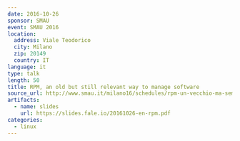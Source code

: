 ```yaml
---
date: 2016-10-26
sponsor: SMAU
event: SMAU 2016
location:
  address: Viale Teodorico
  city: Milano
  zip: 20149
  country: IT
language: it
type: talk
length: 50
title: RPM, an old but still relevant way to manage software
source_url: http://www.smau.it/milano16/schedules/rpm-un-vecchio-ma-sempre-rilevante-metodo-per-gestire-software
artifacts:
  - name: slides
    url: https://slides.fale.io/20161026-en-rpm.pdf
categories:
  - linux
---
```

